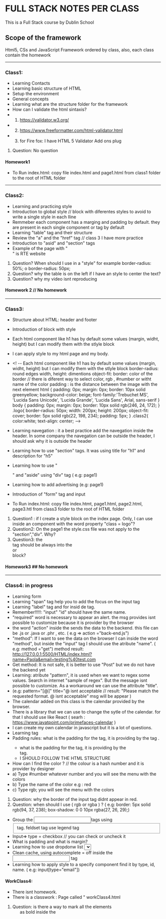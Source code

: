 # FULL STACK NOTES PER CLASS #
This is a Full Stack course by Dublin School
## Scope of the framework ##
Html5, CSs and JavaScript Framework ordered by class, also, each class contain the homework
****
### Class1:
 - Learning Contacts
 - Learning basic structure of HTML
 - Setup the environment
 - General concepts
 - Learning what are the structure folder for the framework
 - How can I validate the html sintaxis?
  - 1. https://validator.w3.org/
  - 2. https://www.freeformatter.com/html-validator.html
  - 3. for Fire fox: I have HTML 5 Validator Add ons plug
 1. Question: No question
 #### Homework1 
 - To Run index.html: copy file index.html and page1.html from class1 folder to the root of HTML folder 
** **
### Class2: 
- Learning and practicing style
- Introduction to global style // block with diferentes styles to avoid to write a single style in each lline
 - Remmeber each component has a marging and padding by default. they are present in each single component or tag by default
- Learning "table" tag and their structure
- Review the "a" and the "href" tag // class 3 I have more practice
- Introduction to "asid" and "section" tags
- Example of the page with "<aside>" is RTE website
1. Question? When should I use in a "style" for example border-radius: 50%; o border-radius: 50px;
2. Question? why the table is on the left if I have an style to center the text?
3. Question? why my video isnt reproducing
 
#### Homework 2 // No homework
** **
### Class3: 
- Structure about HTML: header and footer
- Introduction of block with style
- Each html component like h1 has by default some values (margin, widht, height) but I can modify them with the stlyle block  
- I can apply style to my html page and my body.
- <! -- Each html component like h1 has by default some values (margin, widht, height) but I can modify them with the
        stlyle block border-radius: round edges width, height: dimentions object-fit: border: color of the border //
        there is diferent way to select color, rgb , #number or witht name of the color padding : is the distance
        between the image with the next element <stlyle>
        html {
        padding: 0px;
        margin: 0px;
        border: 10px solid greenyellow;
        background-color: beige;
        font-family:'Trebuchet MS', 'Lucida Sans Unicode', 'Lucida Grande', 'Lucida Sans', Arial, sans-serif
        }
        body {
        padding: 0px;
        margin: 0px;
        border: 10px solid rgb(246, 24, 172);
        }
        .logo{
        border-radius: 50px;
        width: 200px;
        height: 200px;
        object-fit: cover;
        border: 5px solid rgb(22, 198, 234);
        padding: 5px;
        }
        .class2{
        color:white;
        text-align: center;
        </style>
        -->

- Learning navegation : it a best practice add the navegation inside the header. In some company the navegation can be outside the header, I should ask why it is outside the header
- Learning how to use "section" tags. It was using  title for "h1" and description for "h5"
- Learning how to use "<article>" and "aside" using "div" tag ( e.g: page1)
- Learning how to add advertising (e.g: page1)
- Introduction of "form" tag and input
- To Run index.html: copy file index.htmt, page1.html, page2.html, page3.htl from class3 folder to the root of HTML folder 
 1. Question1 : if I create a style block on the index page. Only, I can use inside an component with the word property "class = logo"?
 2. Question2: On the page1 the style.css file was not apply to the "section","div". Why?
 3. Question3: the <form> tag should be always into the <main> or <footer> block?
#### Homework3 ## No homework 
** **
### Class4: in progress
- Learning form
- Learning "span" tag help you to add the focus on the input tag
- Learning "label" tag and  for insid de tag. 
- Remember!!!!!: "input" "id" should have the same name.
- "required" word is necessary to appear an alert. the msg provides isnt possible to customize because it is provider by the browser
- the word "action" inside the <form> sends the data to the backend. this file can be .js or .java or .phr , etc. ( e.g => action ="back-end.js")
- "method": If I want to see the data on the browser I can inside <form> the word "method", but inside the "input" tag I should use the atribute "name". ( e.g: method ="get")
      method result: http://127.0.0.1:5500/HTML/index.html?name=Paola&email=testing%40test.com
- Get method: It is not safe, it is better to use "Post" but we do not have the backend yet
- Learning: atribute "pattern", it is used when we want to regex some values. Search in internet "sample of regex". But the message isnt possible to customize. As a workaround we can use the attribute "title". 
- (e.g: pattern="[@]" title="@ isnt acceptable  // result: "Please match the requested format. @ isnt acceptable" msg will be appear )
- The calendar added on this class is the calendar provided by the browser.
- There is a library that we can use to change the sytle of the calendar. for that I should use like React ( searh : https://www.javatpoint.com/primefaces-calendar )
- I can create my own calendar in javascript but it is a lot of questions.
- Learning <textare> tag
- Padding rules: what is the padding for the <label> tag, it is providing by the <form >tag .
  - what is the padding for the <form> tag, it is providing by the <main> tag.
  - I SHOULD FOLLOW THE HTML STRUCTURE
- How can I find the color ? // the colour is a hash number and it is provider by designer
 - a) Type #number whatever number and you will see the menu with the colors
 - b) Type the name of the color e.g : red
 - c) Type rgb; you will see the menu with the colors
1. Question: why the border of the input tag didnt appear in red.
2. Question: when should I use ( rgb or rgba ) ? ( e.g: border: 5px solid rgb(94, 37, 238);  box-shadow: 0 0 10px rgba(27, 26, 29);)
- Group the <input>tags using <fieldset>  tag. feldset tag use legend tag 
- Input=> type = checkbox // you can check or uncheck it
- What is padding and what is margin?
- Learning how to use dropdonw list <select> tag
- Clean cache, using autocomplete = off inside the <input> tag
- Learning how to apply style to a specify component find it by type, id, name. ( e.g: input[type="email"])

#### WorkClass4: 
- There isnt homework. 
- There is a classwork : Page called " workClass4.html
1. Question: is there a way to mark all the elements <ol> as bold inside the <style> section or I should do individually?
2. Question2: I dont know if the point 5 was implemented properly. 

#### HomeWork4:
- I need the slides for this class to do it.
** **
### Class 5 and 6 06102024 : ( in progress )
- Review style "Rounded Corned"
- Review style Shadow: this style can be applied to the boxes and text =>"Box Shadow", "Text Shadow". On class 4 I have an example of box shadow.
** **
### Class 6 second part /06112024: (I started for the middle of the class... in progress )
- More styles ( review)
- Starting with JavaScript
- Learning Fake Anchor (the example is on the "ul" tag

####  HomeWork 6 second part:
1. Qustion 1: the last function from "myfirstscript.js" doesnt work. Why?
** **

#### Class 7:
- Learning how to use the console log: I can write on the console a big portion of the code and it runs.
- For exemple: var age =18
- console.log("can drink")
- else{
  console.log("cant) }
- With Node.js I can run javascripts outside the browser.
- Learning: how import the scritps
- To comment multiple lines with "//" I need to use contol+/
- Research: how should I use Jquery, because it looks intresting. In the market developers use React, because Jquery is old librery.
1. Question : innerHTML doesnt work for me. could you check the file "mysecondscritpt.js"?
** **
#### Class: 25062024
- End points to play : https://jsonplaceholder.typicode.com/
                       https://dog.ceo/dog-api/documentation/breed